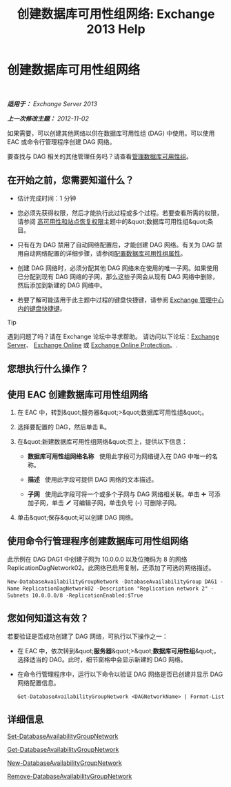 ﻿---
title: '创建数据库可用性组网络: Exchange 2013 Help'
TOCTitle: 创建数据库可用性组网络
ms:assetid: 6caec7be-788a-4058-87a7-f31c575b870c
ms:mtpsurl: https://technet.microsoft.com/zh-cn/library/Dd298051(v=EXCHG.150)
ms:contentKeyID: 50490882
ms.date: 05/21/2018
mtps_version: v=EXCHG.150
ms.translationtype: MT
---

# 创建数据库可用性组网络

 

_**适用于：** Exchange Server 2013_

_**上一次修改主题：** 2012-11-02_

如果需要，可以创建其他网络以供在数据库可用性组 (DAG) 中使用。可以使用 EAC 或命令行管理程序创建 DAG 网络。

要查找与 DAG 相关的其他管理任务吗？请查看[管理数据库可用性组](managing-database-availability-groups-exchange-2013-help.md)。

## 在开始之前，您需要知道什么？

  - 估计完成时间：1 分钟

  - 您必须先获得权限，然后才能执行此过程或多个过程。若要查看所需的权限，请参阅 [高可用性和站点恢复权限](high-availability-and-site-resilience-permissions-exchange-2013-help.md)主题中的\&quot;数据库可用性组\&quot;条目。

  - 只有在为 DAG 禁用了自动网络配置后，才能创建 DAG 网络。有关为 DAG 禁用自动网络配置的详细步骤，请参阅[配置数据库可用性组属性](configure-database-availability-group-properties-exchange-2013-help.md)。

  - 创建 DAG 网络时，必须分配其他 DAG 网络未在使用的唯一子网。如果使用已分配到现有 DAG 网络的子网，那么这些子网会从现有 DAG 网络中删除，然后添加到新建的 DAG 网络中。

  - 若要了解可能适用于此主题中过程的键盘快捷键，请参阅 [Exchange 管理中心内的键盘快捷键](keyboard-shortcuts-in-the-exchange-admin-center-exchange-online-protection-help.md)。

> [!tip]
> 遇到问题了吗？请在 Exchange 论坛中寻求帮助。 请访问以下论坛：<a href="https://go.microsoft.com/fwlink/p/?linkid=60612">Exchange Server</a>、 <a href="https://go.microsoft.com/fwlink/p/?linkid=267542">Exchange Online</a> 或 <a href="https://go.microsoft.com/fwlink/p/?linkid=285351">Exchange Online Protection</a>。.


## 您想执行什么操作？

## 使用 EAC 创建数据库可用性组网络

1.  在 EAC 中，转到\&quot;服务器\&quot;\>\&quot;数据库可用性组\&quot;。

2.  选择要配置的 DAG，然后单击 ![添加 DAG 网络](images/Dd298051.befcdc4e-7f7a-451d-a0a8-608c79f5d186(EXCHG.150).gif "添加 DAG 网络")。

3.  在\&quot;新建数据库可用性组网络\&quot;页上，提供以下信息：
    
      - **数据库可用性组网络名称**   使用此字段可为网络键入在 DAG 中唯一的名称。
    
      - **描述**   使用此字段可提供 DAG 网络的文本描述。
    
      - **子网**   使用此字段可将一个或多个子网与 DAG 网络相关联。单击 ![添加图标](images/JJ218640.c1e75329-d6d7-4073-a27d-498590bbb558(EXCHG.150).gif "添加图标") 可添加子网，单击 ![编辑图标](images/Bb124582.6f53ccb2-1f13-4c02-bea0-30690e6ea71d(EXCHG.150).gif "编辑图标") 可编辑子网，单击负号 (-) 可删除子网。

4.  单击\&quot;保存\&quot;可以创建 DAG 网络。

## 使用命令行管理程序创建数据库可用性组网络

此示例在 DAG DAG1 中创建子网为 10.0.0.0 以及位掩码为 8 的网络 ReplicationDagNetwork02。此网络已启用复制，还添加了可选的网络描述。

    New-DatabaseAvailabilityGroupNetwork -DatabaseAvailabilityGroup DAG1 -Name ReplicationDagNetwork02 -Description "Replication network 2" -Subnets 10.0.0.0/8 -ReplicationEnabled:$True

## 您如何知道这有效？

若要验证是否成功创建了 DAG 网络，可执行以下操作之一：

  - 在 EAC 中，依次转到\&quot;**服务器**\&quot;\>\&quot;**数据库可用性组**\&quot;。选择适当的 DAG。此时，细节窗格中会显示新建的 DAG 网络。

  - 在命令行管理程序中，运行以下命令以验证 DAG 网络是否已创建并显示 DAG 网络配置信息。
    
        Get-DatabaseAvailabilityGroupNetwork <DAGNetworkName> | Format-List

## 详细信息

[Set-DatabaseAvailabilityGroupNetwork](https://technet.microsoft.com/zh-cn/library/dd298008\(v=exchg.150\))

[Get-DatabaseAvailabilityGroupNetwork](https://technet.microsoft.com/zh-cn/library/dd297938\(v=exchg.150\))

[New-DatabaseAvailabilityGroupNetwork](https://technet.microsoft.com/zh-cn/library/dd335225\(v=exchg.150\))

[Remove-DatabaseAvailabilityGroupNetwork](https://technet.microsoft.com/zh-cn/library/dd298131\(v=exchg.150\))

